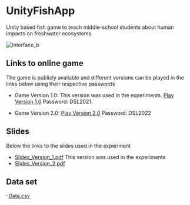 # UnityFishApp
Unity based fish game to teach middle-school students about human impacts on freshwater ecosystems


![interface_b](https://user-images.githubusercontent.com/59177421/155619975-f607593d-22ba-421c-99e7-0d5b38c722a4.png)

## Links to online game

The game is publicly available and different versions can be played in the links below using their respective passwords

- Game Version 1.0: This version was used in the experiments. 
  [Play Version 1.0](https://play.unity.com/mg/other/fish-sim-test)
  Password: DSL2021.

 - Game Version 2.0: [Play Version 2.0](https://play.unity.com/mg/other/fish-game-revisited)
  Password: DSL2022


## Slides
Below the links to the slides used in the experiment
- [Slides_Version_1.pdf](https://github.com/Dynamical-Systems-Laboratory/UnityFishApp/files/8137030/Slides_Version_1.pdf) This version was used in the experiments
- [Slides_Version_2.pdf](https://github.com/Dynamical-Systems-Laboratory/UnityFishApp/files/8137031/Slides_Version_2.pdf)

## Data set

-[Data.csv](https://github.com/Dynamical-Systems-Laboratory/UnityFishApp/files/8137054/Data.csv)
